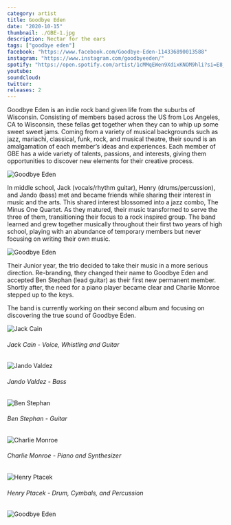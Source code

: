 ```yaml
---
category: artist
title: Goodbye Eden
date: "2020-10-15"
thumbnail: ./GBE-1.jpg
description: Nectar for the ears
tags: ["goodbye eden"]
facebook: "https://www.facebook.com/Goodbye-Eden-114336890013588"
instagram: "https://www.instagram.com/goodbyeeden/"
spotify: "https://open.spotify.com/artist/1cMMqEWen9XdixKNOM9hli?si=E8_dPNdbQ0i9stqBNnONzw"
youtube:
soundcloud:
twitter:
releases: 2
---
```


Goodbye Eden is an indie rock band given life from the suburbs of Wisconsin. Consisting of members based across the US from Los Angeles, CA to Wisconsin, these fellas get together when they can to whip up some sweet sweet jams. Coming from a variety of musical backgrounds such as jazz, mariachi, classical, funk, rock, and musical theatre, their sound is an amalgamation of each member’s ideas and experiences. Each member of GBE has a wide variety of talents, passions, and interests, giving them opportunities to discover new elements for their creative process.

![Goodbye Eden](./GBE-3.jpeg)

In middle school, Jack (vocals/rhythm guitar), Henry (drums/percussion), and Jando (bass) met and became friends while sharing their interest in music and the arts. This shared interest blossomed into a jazz combo, The Minus One Quartet. As they matured, their music transformed to serve the three of them, transitioning their focus to a rock inspired group. The band learned and grew together musically throughout their first two years of high school, playing with an abundance of temporary members but never focusing on writing their own music.

![Goodbye Eden](./GBE.jpg)

Their Junior year, the trio decided to take their music in a more serious direction. Re-branding, they changed their name to Goodbye Eden and accepted Ben Stephan (lead guitar) as their first new permanent member. Shortly after, the need for a piano player became clear and Charlie Monroe stepped up to the keys.

The band is currently working on their second album and focusing on discovering the true sound of Goodbye Eden.

![Jack Cain](./jack.jpg)

<h6>Jack Cain - Voice, Whistling and Guitar</h6>

![Jando Valdez](./jando.jpg)

<h6>Jando Valdez - Bass</h6>

![Ben Stephan](./ben.jpg)

<h6>Ben Stephan - Guitar</h6>

![Charlie Monroe](./charlie.jpg)

<h6>Charlie Monroe - Piano and Synthesizer </h6>

![Henry Ptacek](./henry.jpg)

<h6>Henry Ptacek - Drum, Cymbals, and Percussion</h6>

![Goodbye Eden](./GBE-2.jpeg)
